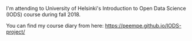 
I'm attending to University of Helsinki's Introduction to Open Data Science (IODS) course during fall 2018.

You can find my course diary from here: <https://peempe.github.io/IODS-project/>
